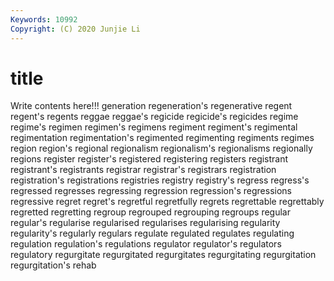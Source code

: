 ```yaml
---
Keywords: 10992
Copyright: (C) 2020 Junjie Li
---
```


# title

Write contents here!!!
generation 
regeneration's 
regenerative 
regent
regent's 
regents 
reggae 
reggae's 
regicide 
regicide's 
regicides 
regime 
regime's 
regimen
regimen's 
regimens 
regiment 
regiment's 
regimental 
regimentation 
regimentation's 
regimented 
regimenting 
regiments
regimes 
region 
region's 
regional 
regionalism 
regionalism's 
regionalisms 
regionally 
regions 
register
register's 
registered 
registering 
registers 
registrant 
registrant's 
registrants 
registrar 
registrar's 
registrars
registration 
registration's 
registrations 
registries 
registry 
registry's 
regress 
regress's 
regressed 
regresses
regressing 
regression 
regression's 
regressions 
regressive 
regret 
regret's 
regretful 
regretfully 
regrets
regrettable 
regrettably 
regretted 
regretting 
regroup 
regrouped 
regrouping 
regroups 
regular 
regular's
regularise 
regularised 
regularises 
regularising 
regularity 
regularity's 
regularly 
regulars 
regulate 
regulated
regulates 
regulating 
regulation 
regulation's 
regulations 
regulator 
regulator's 
regulators 
regulatory 
regurgitate
regurgitated 
regurgitates 
regurgitating 
regurgitation 
regurgitation's 
rehab 
